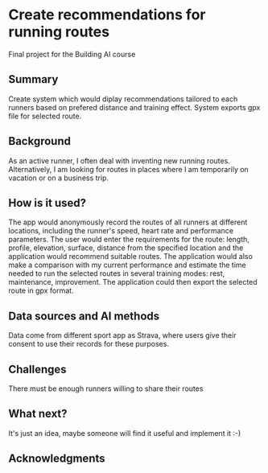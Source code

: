 # Create recommendations for running routes

Final project for the Building AI course

## Summary

Create system which would diplay recommendations tailored to each runners based on prefered distance and training effect. System exports gpx file for selected route.  


## Background

As an active runner, I often deal with inventing new running routes. Alternatively, I am looking for routes in places where I am temporarily on vacation or on a business trip.


## How is it used?

The app would anonymously record the routes of all runners at different locations, including the runner's speed, heart rate and performance parameters. The user would enter the requirements for the route: length, profile, elevation, surface, distance from the specified location and the application would recommend suitable routes.
The application would also make a comparison with my current performance and estimate the time needed to run the selected routes in several training modes: rest, maintenance, improvement.
The application could then export the selected route in gpx format.



## Data sources and AI methods
Data come from different sport app as Strava, where users give their consent to use their records for these purposes. 

## Challenges

There must be enough runners willing to share their routes

## What next?

It's just an idea, maybe someone will find it useful and implement it :-) 


## Acknowledgments


